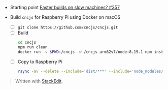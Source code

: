 * Starting point
  [Faster builds on slow machines? #357](https://github.com/cncjs/cncjs/issues/357)
* Build `cncjs` for Raspberry Pi using Docker on macOS

  * [ ] `git clone https://github.com/cncjs/cncjs.git`
  * [ ] Build
    ``` bash
    cd cncjs
    npm run clean
    docker run -v $PWD:/cncjs -w /cncjs arm32v7/node:8.15.1 npm install --unsafe-perm
    ```
  * [ ] Copy to Raspberry Pi
	``` bash
	rsync -av --delete --include='dist/***' --include='node_modules/***' --exclude='*' ./ pi@v1pi.local:/home/pi/cncjs/
	```
	
> Written with [StackEdit](https://stackedit.io/).
<!--stackedit_data:
eyJoaXN0b3J5IjpbLTExNDU4MzUyMzAsLTQwODMyMTAwOV19
-->